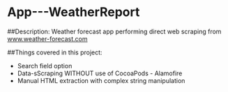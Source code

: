 # App---WeatherReport

##Description:
Weather forecast app performing direct web scraping from www.weather-forecast.com 

##Things covered in this project:
- Search field option
- Data-sScraping WITHOUT use of CocoaPods - Alamofire
- Manual HTML extraction with complex string manipulation

